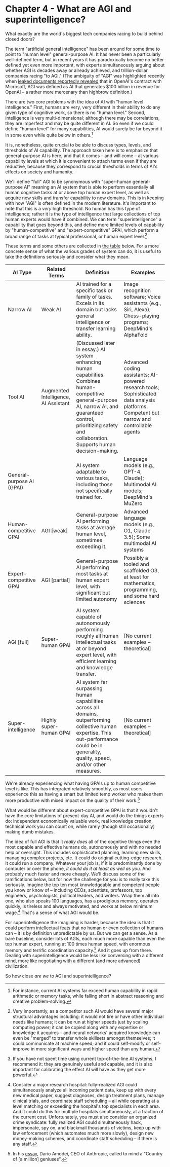 # Chapter 4 - What are AGI and superintelligence?

What exactly are the world's biggest tech companies racing to build behind closed doors?

The term "artificial general intelligence" has been around for some time to point to "human level" general-purpose AI. It has never been a particularly well-defined term, but in recent years it has paradoxically become no better defined yet even more important, with experts simultaneously arguing about whether AGI is decades away or already achieved, and trillion-dollar companies racing "to AGI." (The ambiguity of "AGI" was highlighted recently when [leaked documents reportedly revealed](https://gizmodo.com/leaked-documents-show-openai-has-a-very-clear-definition-of-agi-2000543339) that in OpenAI's contract with Microsoft, AGI was defined as AI that generates $100 billion in revenue for OpenAI – a rather more mercenary than highbrow definition.)

There are two core problems with the idea of AI with "human level intelligence." First, humans are very, very different in their ability to do any given type of cognitive work, so there is no "human level." Second, intelligence is very multi-dimensional; although there may be correlations, they are imperfect and may be quite different in AI. So even if we could define "human level" for many capabilities, AI would surely be far beyond it in some even while quite below in others.[^1]

It is, nonetheless, quite crucial to be able to discuss types, levels, and thresholds of AI capability. The approach taken here is to emphasize that general-purpose AI is here, and that it comes – and will come – at various capability levels at which it is convenient to attach terms even if they are reductive, because they correspond to crucial thresholds in terms of AI's effects on society and humanity.

We'll define "full" AGI to be synonymous with "super-human general-purpose AI" meaning an AI system that is able to perform essentially all human cognitive tasks at or above top human expert level, as well as acquire new skills and transfer capability to new domains. This is in keeping with how "AGI" is often defined in the modern literature. It's important to note that this is a *very* high threshold. No human has this type of intelligence; rather it is the type of intelligence that large collections of top human experts would have if combined. We can term "superintelligence" a capability that goes beyond this, and define more limited levels of capability by "human-competitive" and "expert-competitive" GPAI, which perform a broad range of tasks at typical professional, or human expert level.[^2]

These terms and some others are collected in [the table](https://keepthefuturehuman.ai/essay/docs/#tab:terms) below. For a more concrete sense of what the various grades of system can do, it is useful to take the definitions seriously and consider what they mean.

| AI Type                   | Related Terms                        | Definition                                                                                                                                                                                                                   | Examples                                                                                                                                   |
| ------------------------- | ------------------------------------ | ---------------------------------------------------------------------------------------------------------------------------------------------------------------------------------------------------------------------------- | ------------------------------------------------------------------------------------------------------------------------------------------ |
| Narrow AI                 | Weak AI                              | AI trained for a specific task or family of tasks. Excels in its domain but lacks general intelligence or transfer learning ability.                                                                                         | Image recognition software; Voice assistants (e.g., Siri, Alexa); Chess-playing programs; DeepMind's AlphaFold                             |
| Tool AI                   | Augmented Intelligence, AI Assistant | (Discussed later in essay.) AI system enhancing human capabilities. Combines human-competitive general-purpose AI, narrow AI, and guaranteed control, prioritizing safety and collaboration. Supports human decision-making. | Advanced coding assistants; AI-powered research tools; Sophisticated data analysis platforms. Competent but narrow and controllable agents |
| General-purpose AI (GPAI) |                                      | AI system adaptable to various tasks, including those not specifically trained for.                                                                                                                                          | Language models (e.g., GPT-4, Claude); Multimodal AI models; DeepMind's MuZero                                                             |
| Human-competitive GPAI    | AGI \[weak\]                         | General-purpose AI performing tasks at average human level, sometimes exceeding it.                                                                                                                                          | Advanced language models (e.g., O1, Claude 3.5); Some multimodal AI systems                                                                |
| Expert-competitive GPAI   | AGI \[partial\]                      | General-purpose AI performing most tasks at human expert level, with significant but limited autonomy                                                                                                                        | Possibly a tooled and scaffolded O3, at least for mathematics, programming, and some hard sciences                                         |
| AGI \[full\]              | Super-human GPAI                     | AI system capable of autonomously performing roughly all human intellectual tasks at or beyond expert level, with efficient learning and knowledge transfer.                                                                 | \[No current examples – theoretical\]                                                                                                      |
| Super-intelligence        | Highly super-human GPAI              | AI system far surpassing human capabilities across all domains, outperforming collective human expertise. This out-performance could be in generality, quality, speed, and/or other measures.                                | \[No current examples – theoretical\]                                                                                                      |

We're already experiencing what having GPAIs up to human competitive level is like. This has integrated relatively smoothly, as most users experience this as having a smart but limited temp worker who makes them more productive with mixed impact on the quality of their work.[^3]

What would be different about expert-competitive GPAI is that it wouldn't have the core limitations of present-day AI, and would do the things experts do: independent economically valuable work, real knowledge creation, technical work you can count on, while rarely (though still occasionally) making dumb mistakes.

The idea of full AGI is that it *really does* all of the cognitive things even the most capable and effective humans do, autonomously and with no needed help or oversight. This includes sophisticated planning, learning new skills, managing complex projects, etc. It could do original cutting-edge research. It could run a company. Whatever your job is, if it is predominantly done by computer or over the phone, *it could do it at least as well as you.* And probably much faster and more cheaply. We'll discuss some of the ramifications below, but for now the challenge for you is to really take this seriously. Imagine the top ten most knowledgeable and competent people you know or know of – including CEOs, scientists, professors, top engineers, psychologists, political leaders, and writers. Wrap them all into one, who also speaks 100 languages, has a prodigious memory, operates quickly, is tireless and always motivated, and works at below minimum wage.[^4] That's a sense of what AGI would be.

For superintelligence the imagining is harder, because the idea is that it could perform intellectual feats that no human or even collection of humans can – it is by definition unpredictable by us. But we can get a sense. As a bare baseline, consider lots of AGIs, each much more capable than even the top human expert, running at 100 times human speed, with enormous memory and terrific coordination capacity.[^5] And it goes up from there. Dealing with superintelligence would be less like conversing with a different mind, more like negotiating with a different (and more advanced) civilization.

So how close *are we* to AGI and superintelligence?


[^1]: For instance, current AI systems far exceed human capability in rapid arithmetic or memory tasks, while falling short in abstract reasoning and creative problem-solving.

[^2]: Very importantly, as a competitor such AI would have several major structural advantages including: it would not tire or have other individual needs like humans; it can be run at higher speeds just by scaling computing power; it can be copied along with any expertise or knowledge it acquires – and neural networks' acquired knowledge can even be "merged" to transfer whole skillsets amongst themselves; it could communicate at machine speed; and it could self-modify or self-improve in more significant ways and higher speed than any human.

[^3]: If you have not spent time using current top-of-the-line AI systems, I recommend it: they are genuinely useful and capable, and it is also important for calibrating the effect AI will have as they get more powerful.

[^4]: Consider a major research hospital: fully-realized AGI could simultaneously analyze all incoming patient data, keep up with every new medical paper, suggest diagnoses, design treatment plans, manage clinical trials, and coordinate staff scheduling – all while operating at a level matching or exceeding the hospital's top specialists in each area. And it could do this for multiple hospitals simultaneously, at a fraction of the current cost. Unfortunately, you must also consider an organized crime syndicate: fully realized AGI could simultaneously hack, impersonate, spy on, and blackmail thousands of victims, keep up with law enforcement (which automates much more slowly), design new money-making schemes, and coordinate staff scheduling – if there is any staff.

[^5]: In his [essay](https://darioamodei.com/machines-of-loving-grace), Dario Amodei, CEO of Anthropic, called to mind a "Country of \[a million\] geniuses".
